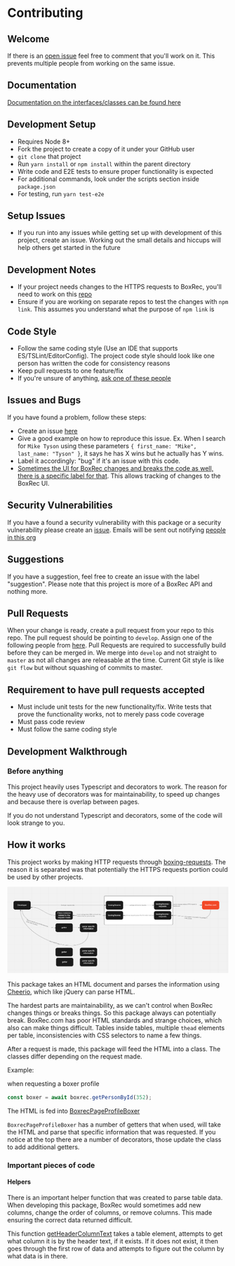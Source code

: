 # Contributing

## Welcome
If there is an [open issue](https://github.com/boxing/boxrec/issues) feel free to comment that you'll work on it.  This prevents multiple people from working on the same issue.

## Documentation
[Documentation on the interfaces/classes can be found here](https://boxrec-npm-docs.s3.us-east-2.amazonaws.com/master/index.html)

## Development Setup
-   Requires Node 8+
-   Fork the project to create a copy of it under your GitHub user
-   `git clone` that project
-   Run `yarn install` or `npm install` within the parent directory
-   Write code and E2E tests to ensure proper functionality is expected
-   For additional commands, look under the scripts section inside `package.json`
-   For testing, run `yarn test-e2e`

## Setup Issues
-   If you run into any issues while getting set up with development of this project, create an issue.  Working out the small details and hiccups will help others get started in the future

## Development Notes
-   If your project needs changes to the HTTPS requests to BoxRec, you'll need to work on this [repo](https://github.com/boxing/boxrec-requests)
-   Ensure if you are working on separate repos to test the changes with `npm link`.  This assumes you understand what the purpose of `npm link` is

## Code Style
-   Follow the same coding style (Use an IDE that supports ES/TSLint/EditorConfig).  The project code style should look like one person has written the code for consistency reasons
-   Keep pull requests to one feature/fix
-   If you're unsure of anything, [ask one of these people](https://github.com/orgs/boxing/people)

## Issues and Bugs
If you have found a problem, follow these steps:

-   Create an issue [here](https://github.com/boxing/boxrec/issues)
-   Give a good example on how to reproduce this issue.  Ex. When I search for `Mike Tyson` using these parameters `{ first_name: "Mike", last_name: "Tyson" }`, it says he has X wins but he actually has Y wins.
-   Label it accordingly: "bug" if it's an issue with this code.  
-   [Sometimes the UI for BoxRec changes and breaks the code as well, there is a specific label for that](https://github.com/boxing/boxrec/issues?q=is%3Aissue+is%3Aclosed+label%3A%22BoxRec+UI+changed%22).  This allows tracking of changes to the BoxRec UI.

## Security Vulnerabilities
If you have a found a security vulnerability with this package or a security vulnerability please create an [issue](https://github.com/boxing/boxrec/issues).  Emails will be sent out notifying [people in this org](https://github.com/orgs/boxing/people) 

## Suggestions
If you have a suggestion, feel free to create an issue with the label "suggestion".  Please note that this project is more of a BoxRec API and nothing more.

## Pull Requests
When your change is ready, create a pull request from your repo to this repo.  The pull request should be pointing to `develop`.  Assign one of the following people from [here](https://github.com/orgs/boxing/people).  Pull Requests are required to successfully build before they can be merged in.  We merge into `develop` and not straight to `master` as not all changes are releasable at the time.  Current Git style is like `git flow` but without squashing of commits to master.

## Requirement to have pull requests accepted
-   Must include unit tests for the new functionality/fix.  Write tests that prove the functionality works, not to merely pass code coverage
-   Must pass code review
-   Must follow the same coding style

## Development Walkthrough

### Before anything

This project heavily uses Typescript and decorators to work.  The reason for the heavy use of decorators was for maintainability, to speed up changes and because there is overlap between pages.

If you do not understand Typescript and decorators, some of the code will look strange to you.

## How it works

This project works by making HTTP requests through [boxing-requests](https://github.com/boxing/boxrec-requests).  The reason
it is separated was that potentially the HTTPS requests portion could be used by other projects.

![boxrec package flow](assets/boxrec-package-flow-miro-uXjVO8LFbF8=.png)

This package takes an HTML document and parses the information using [Cheerio](https://cheerio.js.org/), which like jQuery can parse HTML.

The hardest parts are maintainability, as we can't control when BoxRec changes things or breaks things.  So this package always can potentially break.
BoxRec.com has poor HTML standards and strange choices, which also can make things difficult.  Tables inside tables, multiple `thead` elements per table, inconsistencies with CSS selectors to name a few things.

After a request is made, this package will feed the HTML into a class.  The classes differ depending on the request made.

Example:

when requesting a boxer profile

```typescript
const boxer = await boxrec.getPersonById(352);
```

The HTML is fed into [BoxrecPageProfileBoxer](https://github.com/boxing/boxrec/blob/master/src/boxrec-pages/profile/boxrec.page.profile.boxer.ts)

`BoxrecPageProfileBoxer` has a number of getters that when used, will take the HTML and parse that specific information that was requested.
If you notice at the top there are a number of decorators, those update the class to add additional getters.

### Important pieces of code

#### Helpers

There is an important helper function that was created to parse table data.  When developing this package, BoxRec would sometimes add new columns, change
the order of columns, or remove columns.  This made ensuring the correct data returned difficult.

This function [getHeaderColumnText](https://github.com/boxing/boxrec/blob/cc585d67159942491229341a157e3e46fc20497c/src/helpers.ts#L138)
takes a table element, attempts to get what column it is by the header text, if it exists.  If it does not exist, it then
goes through the first row of data and attempts to figure out the column by what data is in there.
